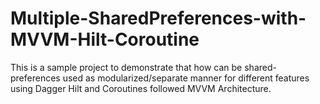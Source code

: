 # Multiple-SharedPreferences-with-MVVM-Hilt-Coroutine
This is a sample project to demonstrate that how can be shared-preferences used as modularized/separate manner for different features using Dagger Hilt and Coroutines followed MVVM Architecture. 

